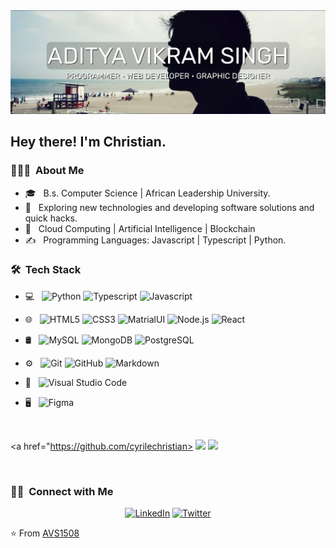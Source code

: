 <img src="https://raw.githubusercontent.com/AVS1508/AVS1508/master/assets/Aditya%20Vikram%20Singh%20Banner.png">

<h2> Hey there! I'm Christian.</h2>

<h3> 👨🏻‍💻 &nbsp;About Me </h3>

- 🎓 &nbsp; B.s. Computer Science | African Leadership University.
- 🤔 &nbsp; Exploring new technologies and developing software solutions and quick hacks.
- 🌱 &nbsp; Cloud Computing | Artificial Intelligence | Blockchain
- ✍️ &nbsp; Programming Languages: Javascript | Typescript | Python.

<h3> 🛠 &nbsp;Tech Stack</h3>

- 💻 &nbsp;
  ![Python](https://img.shields.io/badge/-Python-333333?style=flat&logo=python)
  ![Typescript](https://img.shields.io/badge/-Typescript-333333?style=flat&logo=typescript)
  ![Javascript](https://img.shields.io/badge/-Javascript-333333?style=flat&logo=javascript)
  
- 🌐 &nbsp;
  ![HTML5](https://img.shields.io/badge/-HTML5-333333?style=flat&logo=HTML5)
  ![CSS3](https://img.shields.io/badge/-CSS3-333333?style=flat&logo=CSS3&logoColor=1572B6)
  ![MatrialUI](https://img.shields.io/badge/-MaterialUI-333333?style=flat&logo=materialui&logoColor=563D7C)
  ![Node.js](https://img.shields.io/badge/-Node.js-333333?style=flat&logo=node.js)
  ![React](https://img.shields.io/badge/-React-333333?style=flat&logo=react)
  
- 🛢 &nbsp;
  ![MySQL](https://img.shields.io/badge/-MySQL-333333?style=flat&logo=mysql)
  ![MongoDB](https://img.shields.io/badge/-MongoDB-333333?style=flat&logo=mongodb)
  ![PostgreSQL](https://img.shields.io/badge/-MongoDB-333333?style=flat&logo=mongodb)
  
- ⚙️ &nbsp;
  ![Git](https://img.shields.io/badge/-Git-333333?style=flat&logo=git)
  ![GitHub](https://img.shields.io/badge/-GitHub-333333?style=flat&logo=github)
  ![Markdown](https://img.shields.io/badge/-Markdown-333333?style=flat&logo=markdown)
  
- 🔧 &nbsp;
  ![Visual Studio Code](https://img.shields.io/badge/-Visual%20Studio%20Code-333333?style=flat&logo=visual-studio-code&logoColor=007ACC)
  
- 🖥 &nbsp;
  ![Figma](https://img.shields.io/badge/-Figma-333333?style=flat&logo=figma)

<br/>

<a href="https://github.com/cyrilechristian>
  <img height="180em" src="https://github-readme-stats.vercel.app/api?username=cyrilechristian&theme=buefy&show_icons=true" />
  <img height="180em" src="https://github-readme-stats.vercel.app/api/top-langs/?username=cyrilechristian&theme=buefy&layout=compact" />
</a>

<br/>

<h3> 🤝🏻 &nbsp;Connect with Me </h3>

<p align="center">
<a href="https://www.linkedin.com/in/christian-niyokwizerwa/"><img alt="LinkedIn" src="https://img.shields.io/badge/LinkedIn-Cyrile%20Christian-blue?style=flat-square&logo=linkedin"></a>
<a href="https://www.twitter.com/cyrilechristian/"><img alt="Twitter" src="https://img.shields.io/badge/twitter-cyrilechristian_-blue?style=flat-square&logo=twitter"></a>
</p>

⭐️ From [AVS1508](https://github.com/AVS1508)
